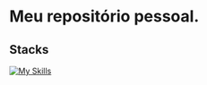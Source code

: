 # Meu repositório pessoal.

## Stacks
[![My Skills](https://skillicons.dev/icons?i=js,nodejs,express,postgres,mongodb)](https://skillicons.dev)
